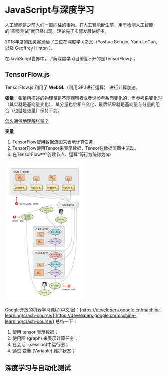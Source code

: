 # JavaScript与深度学习

人工智能是之前人们一直向往的事物。在人工智能诞生前，用于检测人工智能的“图灵测试”就已经出现。理论先于实际发展快好多。

2018年度的图灵奖颁给了三位在深度学习之父（Yoshua Bengio, Yann LeCun, 以及 Geoffrey Hinton ）。

在JavaScript世界中，了解深度学习目前绕不开的是TensorFlow.js。

## TensorFlow.js

TensorFlow.js 利用了 **WebGL**（利用GPU进行运算） 进行计算加速。

**张量**：张量所描述的物理量是不随观察者或者说参考系而变化的，当参考系变化时（其实就是基向量变化），其分量也会相应变化，最后结果就是基向量与分量的组合（也就是张量）保持不变。

[怎么通俗地理解张量？](https://www.youtube.com/watch?v=f5liqUk0ZTw)


**变量**


1. TensorFlow使用数据流图来表示计算任务
2. TensorFlow使用Tensor来表示数据，Tensor在数据流图中流动。
3. 在TensorFlow中”创建节点、运算“等行为统称为op

![tensorflow-gif](./assets/tensorflow.gif)

Google开放的机器学习课程(中文版)：[https://developers.google.cn/machine-learning/crash-course/](https://developers.google.cn/machine-learning/crash-course/)
总结一下：

1. 使用 tensor 表示数据；
2. 使用图 (graph) 来表示计算任务；
3. 在会话（session)中运行图；
4. 通过 变量 (Variable) 维护状态；




## 深度学习与自动化测试

